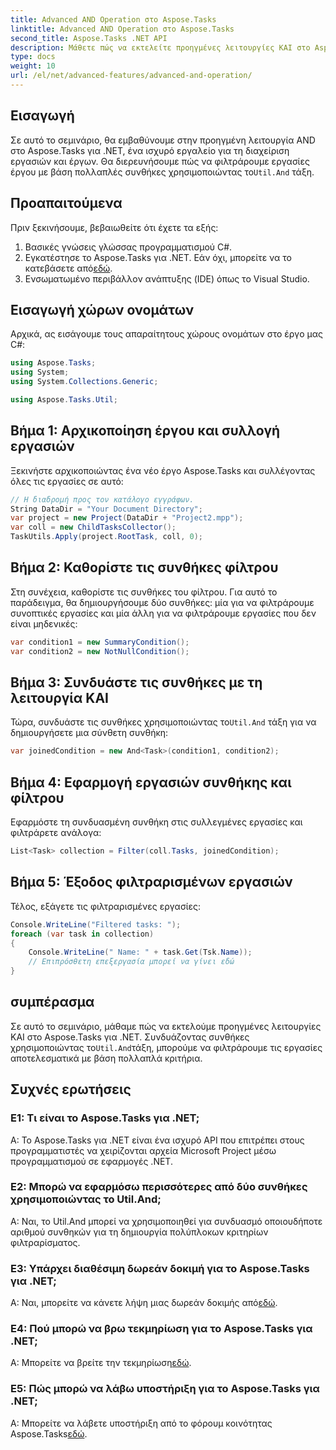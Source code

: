 ```yaml
---
title: Advanced AND Operation στο Aspose.Tasks
linktitle: Advanced AND Operation στο Aspose.Tasks
second_title: Aspose.Tasks .NET API
description: Μάθετε πώς να εκτελείτε προηγμένες λειτουργίες ΚΑΙ στο Aspose.Tasks για .NET για να φιλτράρετε αποτελεσματικά τις εργασίες έργου με βάση πολλά κριτήρια.
type: docs
weight: 10
url: /el/net/advanced-features/advanced-and-operation/
---
```

## Εισαγωγή

 Σε αυτό το σεμινάριο, θα εμβαθύνουμε στην προηγμένη λειτουργία AND στο Aspose.Tasks για .NET, ένα ισχυρό εργαλείο για τη διαχείριση εργασιών και έργων. Θα διερευνήσουμε πώς να φιλτράρουμε εργασίες έργου με βάση πολλαπλές συνθήκες χρησιμοποιώντας το`Util.And` τάξη.

## Προαπαιτούμενα

Πριν ξεκινήσουμε, βεβαιωθείτε ότι έχετε τα εξής:

1. Βασικές γνώσεις γλώσσας προγραμματισμού C#.
2.  Εγκατέστησε το Aspose.Tasks για .NET. Εάν όχι, μπορείτε να το κατεβάσετε από[εδώ](https://releases.aspose.com/tasks/net/).
3. Ενσωματωμένο περιβάλλον ανάπτυξης (IDE) όπως το Visual Studio.

## Εισαγωγή χώρων ονομάτων

Αρχικά, ας εισάγουμε τους απαραίτητους χώρους ονομάτων στο έργο μας C#:

```csharp
using Aspose.Tasks;
using System;
using System.Collections.Generic;

using Aspose.Tasks.Util;

```

## Βήμα 1: Αρχικοποίηση έργου και συλλογή εργασιών

Ξεκινήστε αρχικοποιώντας ένα νέο έργο Aspose.Tasks και συλλέγοντας όλες τις εργασίες σε αυτό:

```csharp
// Η διαδρομή προς τον κατάλογο εγγράφων.
String DataDir = "Your Document Directory";
var project = new Project(DataDir + "Project2.mpp");
var coll = new ChildTasksCollector();
TaskUtils.Apply(project.RootTask, coll, 0);
```

## Βήμα 2: Καθορίστε τις συνθήκες φίλτρου

Στη συνέχεια, καθορίστε τις συνθήκες του φίλτρου. Για αυτό το παράδειγμα, θα δημιουργήσουμε δύο συνθήκες: μία για να φιλτράρουμε συνοπτικές εργασίες και μία άλλη για να φιλτράρουμε εργασίες που δεν είναι μηδενικές:

```csharp
var condition1 = new SummaryCondition();
var condition2 = new NotNullCondition();
```

## Βήμα 3: Συνδυάστε τις συνθήκες με τη λειτουργία ΚΑΙ

 Τώρα, συνδυάστε τις συνθήκες χρησιμοποιώντας το`Util.And` τάξη για να δημιουργήσετε μια σύνθετη συνθήκη:

```csharp
var joinedCondition = new And<Task>(condition1, condition2);
```

## Βήμα 4: Εφαρμογή εργασιών συνθήκης και φίλτρου

Εφαρμόστε τη συνδυασμένη συνθήκη στις συλλεγμένες εργασίες και φιλτράρετε ανάλογα:

```csharp
List<Task> collection = Filter(coll.Tasks, joinedCondition);
```

## Βήμα 5: Έξοδος φιλτραρισμένων εργασιών

Τέλος, εξάγετε τις φιλτραρισμένες εργασίες:

```csharp
Console.WriteLine("Filtered tasks: ");
foreach (var task in collection)
{
    Console.WriteLine(" Name: " + task.Get(Tsk.Name));
    // Επιπρόσθετη επεξεργασία μπορεί να γίνει εδώ
}
```

## συμπέρασμα

 Σε αυτό το σεμινάριο, μάθαμε πώς να εκτελούμε προηγμένες λειτουργίες ΚΑΙ στο Aspose.Tasks για .NET. Συνδυάζοντας συνθήκες χρησιμοποιώντας το`Util.And`τάξη, μπορούμε να φιλτράρουμε τις εργασίες αποτελεσματικά με βάση πολλαπλά κριτήρια.

## Συχνές ερωτήσεις

### Ε1: Τι είναι το Aspose.Tasks για .NET;

Α: Το Aspose.Tasks για .NET είναι ένα ισχυρό API που επιτρέπει στους προγραμματιστές να χειρίζονται αρχεία Microsoft Project μέσω προγραμματισμού σε εφαρμογές .NET.

### Ε2: Μπορώ να εφαρμόσω περισσότερες από δύο συνθήκες χρησιμοποιώντας το Util.And;

Α: Ναι, το Util.And μπορεί να χρησιμοποιηθεί για συνδυασμό οποιουδήποτε αριθμού συνθηκών για τη δημιουργία πολύπλοκων κριτηρίων φιλτραρίσματος.

### Ε3: Υπάρχει διαθέσιμη δωρεάν δοκιμή για το Aspose.Tasks για .NET;

 Α: Ναι, μπορείτε να κάνετε λήψη μιας δωρεάν δοκιμής από[εδώ](https://releases.aspose.com/).

### Ε4: Πού μπορώ να βρω τεκμηρίωση για το Aspose.Tasks για .NET;

 Α: Μπορείτε να βρείτε την τεκμηρίωση[εδώ](https://reference.aspose.com/tasks/net/).

### Ε5: Πώς μπορώ να λάβω υποστήριξη για το Aspose.Tasks για .NET;

Α: Μπορείτε να λάβετε υποστήριξη από το φόρουμ κοινότητας Aspose.Tasks[εδώ](https://forum.aspose.com/c/tasks/15).